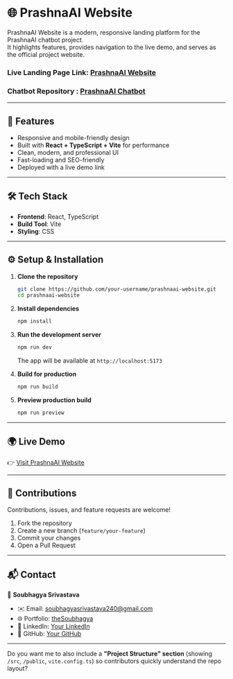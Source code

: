 # 🌐 PrashnaAI Website

PrashnaAI Website is a modern, responsive landing platform for the PrashnaAI chatbot project.  
It highlights features, provides navigation to the live demo, and serves as the official project website. 

### Live Landing Page Link: [PrashnaAI Website](https://prashna-ai-web.vercel.app/)
### Chatbot Repository : [PrashnaAI Chatbot](https://github.com/shubh-soubhagya/prashnaAI-website-chatbot)

---

## 🚀 Features
- Responsive and mobile-friendly design  
- Built with **React + TypeScript + Vite** for performance  
- Clean, modern, and professional UI  
- Fast-loading and SEO-friendly  
- Deployed with a live demo link  

---

## 🛠️ Tech Stack
- **Frontend**: React, TypeScript  
- **Build Tool**: Vite  
- **Styling**: CSS  

---

## ⚙️ Setup & Installation

1. **Clone the repository**
    ```bash
   git clone https://github.com/your-username/prashnaai-website.git
   cd prashnaai-website
    ````

2. **Install dependencies**

   ```bash
   npm install
   ```

3. **Run the development server**

   ```bash
   npm run dev
   ```

   The app will be available at `http://localhost:5173`

4. **Build for production**

   ```bash
   npm run build
   ```

5. **Preview production build**

   ```bash
   npm run preview
   ```

---

## 🌍 Live Demo

👉 [Visit PrashnaAI Website](https://prashna-ai-web.vercel.app/)

---

## 🤝 Contributions

Contributions, issues, and feature requests are welcome!

1. Fork the repository
2. Create a new branch (`feature/your-feature`)
3. Commit your changes
4. Open a Pull Request

---

## 📬 Contact

👤 **Soubhagya Srivastava**

* ✉️ Email: [soubhagyasrivastava240@gmail.com](mailto:soubhagyasrivastava240@gmail.com)
* 🌐 Portfolio: [theSoubhagya](https://thesoubhagya.vercel.app/)
* 🔗 LinkedIn: [Your LinkedIn](https://www.linkedin.com/in/soubhagya-srivastava-611408267/)
* 🐙 GitHub: [Your GitHub](https://github.com/shubh-soubhagya)

---


Do you want me to also include a **"Project Structure" section** (showing `/src`, `/public`, `vite.config.ts`) so contributors quickly understand the repo layout?
```
